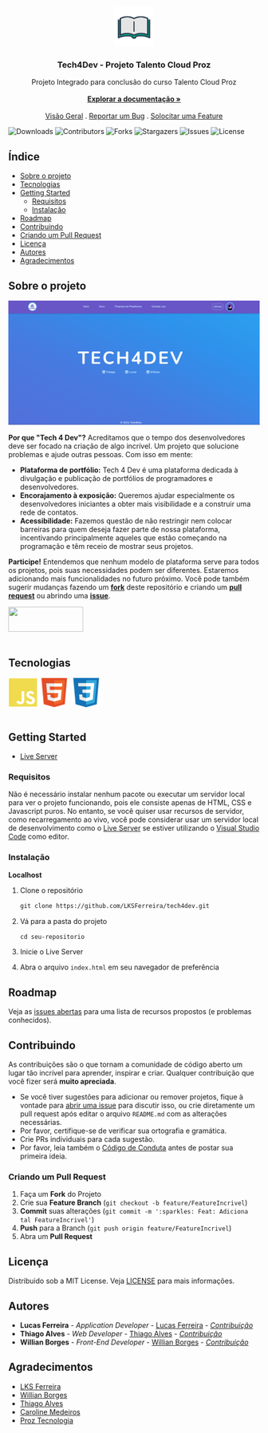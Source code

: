 <br/>
<p align="center">
  <a href="https://github.com/LKSFerreira/tech4dev">
    <img src="https://raw.githubusercontent.com/LKSFerreira/tech4dev/main/assets/study_icon.png" alt="Logo" width="80" height="80">
  </a>

  <h3 align="center">Tech4Dev - Projeto Talento Cloud Proz</h3>

  <p align="center">
    Projeto Integrado para conclusão do curso Talento Cloud Proz
    <br/>
    <br/>
    <a href="https://github.com/LKSFerreira/tech4dev"><strong>Explorar a documentação »</strong></a>
    <br/>
    <br/>
    <a href="https://github.com/LKSFerreira/tech4dev">Visão Geral</a>
    .
    <a href="https://github.com/LKSFerreira/tech4dev/issues">Reportar um Bug</a>
    .
    <a href="https://github.com/LKSFerreira/tech4dev/issues">Solocitar uma Feature</a>
  </p>
</p>

![Downloads](https://img.shields.io/github/downloads/LKSFerreira/tech4dev/total) ![Contributors](https://img.shields.io/github/contributors/LKSFerreira/tech4dev?color=dark-green) ![Forks](https://img.shields.io/github/forks/LKSFerreira/tech4dev?style=social) ![Stargazers](https://img.shields.io/github/stars/LKSFerreira/tech4dev?style=social) ![Issues](https://img.shields.io/github/issues/LKSFerreira/tech4dev) ![License](https://img.shields.io/github/license/LKSFerreira/tech4dev)

## Índice

- [Sobre o projeto](#sobre-o-projeto)
- [Tecnologias](#tecnologias)
- [Getting Started](#getting-started)
  - [Requisitos](#requisitos)
  - [Instalação](#instalação)
- [Roadmap](#roadmap)
- [Contribuindo](#contribuindo)
- [Criando um Pull Request](#criando-um-pull-request)
- [Licença](#licença)
- [Autores](#autores)
- [Agradecimentos](#agradecimentos)

## Sobre o projeto

<a href="https://lksferreira.github.io/tech4dev" target="_blank">
  <img src="https://raw.githubusercontent.com/LKSFerreira/tech4dev/main/assets/home.png" alt="Screen Shot">
</a>

**Por que "Tech 4 Dev"?**
Acreditamos que o tempo dos desenvolvedores deve ser focado na criação de algo incrível. Um projeto que solucione problemas e ajude outras pessoas. Com isso em mente:

- **Plataforma de portfólio:** Tech 4 Dev é uma plataforma dedicada à divulgação e publicação de portfólios de programadores e desenvolvedores.
- **Encorajamento à exposição:** Queremos ajudar especialmente os desenvolvedores iniciantes a obter mais visibilidade e a construir uma rede de contatos.
- **Acessibilidade:** Fazemos questão de não restringir nem colocar barreiras para quem deseja fazer parte de nossa plataforma, incentivando principalmente aqueles que estão começando na programação e têm receio de mostrar seus projetos.

**Participe!**
Entendemos que nenhum modelo de plataforma serve para todos os projetos, pois suas necessidades podem ser diferentes. Estaremos adicionando mais funcionalidades no futuro próximo. Você pode também sugerir mudanças fazendo um [**fork**](https://github.com/LKSFerreira/tech4dev/fork) deste repositório e criando um [**pull request**](https://github.com/LKSFerreira/tech4dev/pulls) ou abrindo uma [**issue**](https://github.com/LKSFerreira/tech4dev/issues/new/choose).

<a href="https://github.com/LKSFerreira/tech4dev/issues/new?assignees=&labels=feature&projects=&template=profile-feature.md&title=Adicione+meu+portf%C3%B3lio+-+%5BSEU_NOME_AQUI%5D" target="_blank">
    <img src="https://portalacustica.info/wp-content/uploads/2017/09/Inscreva-se.png" width="150" height="50">
</a>
<br><br>

## Tecnologias

<div style="display: inline_block"><br\>
  <img align="center" alt="icone representando JavaScript" height="58" width="58" src="https://raw.githubusercontent.com/devicons/devicon/master/icons/javascript/javascript-plain.svg">
  <img align="center" alt="icone representando HTML" height="60" width="60" src="https://raw.githubusercontent.com/devicons/devicon/master/icons/html5/html5-original.svg">
  <img align="center" alt="icone representando CSS" height="60" width="60" src="https://raw.githubusercontent.com/devicons/devicon/6910f0503efdd315c8f9b858234310c06e04d9c0/icons/css3/css3-original.svg">
</div>
<br>

## Getting Started

- [Live Server](https://marketplace.visualstudio.com/items?itemName=ritwickdey.LiveServer)

### Requisitos

Não é necessário instalar nenhum pacote ou executar um servidor local para ver o projeto funcionando, pois ele consiste apenas de HTML, CSS e Javascript puros. No entanto, se você quiser usar recursos de servidor, como recarregamento ao vivo, você pode considerar usar um servidor local de desenvolvimento como o [Live Server](https://marketplace.visualstudio.com/items?itemName=ritwickdey.LiveServer) se estiver utilizando o [Visual Studio Code](https://code.visualstudio.com/) como editor.

### Instalação

**Localhost**

1. Clone o repositório
   ```md
   git clone https://github.com/LKSFerreira/tech4dev.git
   ```
2. Vá para a pasta do projeto
   ```md
   cd seu-repositorio
   ```
3. Inicie o Live Server

4. Abra o arquivo `index.html` em seu navegador de preferência

## Roadmap

Veja as [issues abertas](https://github.com/LKSFerreira/tech4dev/issues) para uma lista de recursos propostos (e problemas conhecidos).

## Contribuindo

As contribuições são o que tornam a comunidade de código aberto um lugar tão incrível para aprender, inspirar e criar. Qualquer contribuição que você fizer será **muito apreciada**.

- Se você tiver sugestões para adicionar ou remover projetos, fique à vontade para [abrir uma issue](https://github.com/LKSFerreira/tech4dev/issues/new) para discutir isso, ou crie diretamente um pull request após editar o arquivo `README.md` com as alterações necessárias.
- Por favor, certifique-se de verificar sua ortografia e gramática.
- Crie PRs individuais para cada sugestão.
- Por favor, leia também o [Código de Conduta](https://github.com/LKSFerreira/tech4dev/blob/main/CODE_OF_CONDUCT.md) antes de postar sua primeira ideia.

### Criando um Pull Request

1. Faça um **Fork** do Projeto
2. Crie sua **Feature Branch** (`git checkout -b feature/FeatureIncrivel`)
3. **Commit** suas alterações (`git commit -m ':sparkles: Feat: Adiciona tal FeatureIncrivel'`)
4. **Push** para a Branch (`git push origin feature/FeatureIncrivel`)
5. Abra um **Pull Request**

## Licença

Distribuido sob a MIT License. Veja [LICENSE](https://github.com/LKSFerreira/tech4dev/blob/main/LICENSE.md) para mais informações.

## Autores

- **Lucas Ferreira** - _Application Developer_ - [Lucas Ferreira](https://github.com/LKSFerreira/) - _[Contribuição](https://github.com/LKSFerreira/tech4dev/commits/main/?author=LKSFerreira)_
- **Thiago Alves** - _Web Developer_ - [Thiago Alves](https://github.com/th-alves) - _[Contribuição](https://github.com/LKSFerreira/tech4dev/commits/main/?author=th-alves)_
- **Willian Borges** - _Front-End Developer_ - [Willian Borges](https://github.com/WBorges1984) - _[Contribuição](https://github.com/LKSFerreira/tech4dev/commits/main/?author=WBorges1984)_

## Agradecimentos

- [LKS Ferreira](https://github.com/LKSFerreira)
- [Willian Borges](https://github.com/WBorges1984)
- [Thiago Alves](https://github.com/th-alves)
- [Caroline Medeiros](https://github.com/caroline-medeiros)
- [Proz Tecnologia](https://pages.prozeducacao.com.br/proz-tecnologia)

